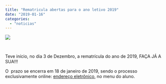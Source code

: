 ```yaml
---
title: "Rematricula abertas para o ano letivo 2019"
date: "2019-01-16"
categories: 
  - "noticias"
---
```


![](/img/antigo/2018/07/24.jpg)

 

Teve início, no dia 3 de Dezembro, a rematrícula do ano de 2019, FAÇA JÁ A SUA!!!

O  prazo se encerra em 18 de janeiro de 2019, sendo o processo exclusivamente online: [endereço eletrônico](http://www.daa.uem.br/), no menu do aluno.
